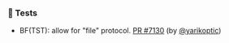 ### 🧪 Tests

- BF(TST): allow for "file" protocol.  [PR #7130](https://github.com/datalad/datalad/pull/7130) (by [@yarikoptic](https://github.com/yarikoptic))
